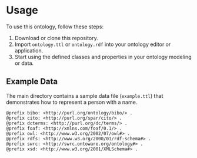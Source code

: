 # Usage

To use this ontology, follow these steps:

1. Download or clone this repository.
2. Import `ontology.ttl` or `ontology.rdf` into your ontology editor or application.
3. Start using the defined classes and properties in your ontology modeling or data.

## Example Data

The main directory contains a sample data file (`example.ttl`) that demonstrates how to represent a person with a name.

```turtle
@prefix bibo: <http://purl.org/ontology/bibo/> .
@prefix cito: <http://purl.org/spar/cito/> .
@prefix dcterms: <http://purl.org/dc/terms/> .
@prefix foaf: <http://xmlns.com/foaf/0.1/> .
@prefix owl: <http://www.w3.org/2002/07/owl#> .
@prefix rdfs: <http://www.w3.org/2000/01/rdf-schema#> .
@prefix swrc: <http://swrc.ontoware.org/ontology#> .
@prefix xsd: <http://www.w3.org/2001/XMLSchema#> .

```